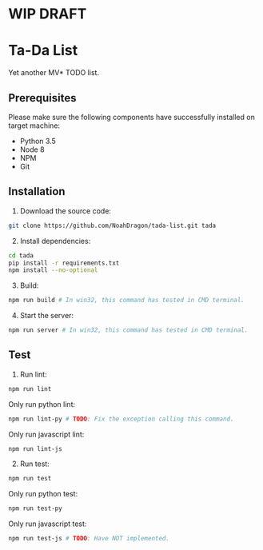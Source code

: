 # **WIP DRAFT**

# Ta-Da List

Yet another MV* TODO list.


## Prerequisites

Please make sure the following components have successfully installed on target machine:

* Python 3.5
* Node 8
* NPM
* Git


## Installation

1. Download the source code:
```sh
git clone https://github.com/NoahDragon/tada-list.git tada
```
2. Install dependencies:
```sh
cd tada
pip install -r requirements.txt
npm install --no-optional
```
3. Build:
```sh
npm run build # In win32, this command has tested in CMD terminal.
```
4. Start the server:
```sh
npm run server # In win32, this command has tested in CMD terminal.
```

## Test

1. Run lint:
```sh
npm run lint
```
Only run python lint:
```sh
npm run lint-py # TODO: Fix the exception calling this command.
```
Only run javascript lint:
```sh
npm run lint-js
```
2. Run test:
```sh
npm run test
```
Only run python test:
```sh
npm run test-py
```
Only run javascript test:
```sh
npm run test-js # TODO: Have NOT implemented.
```

